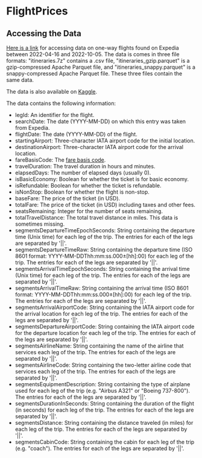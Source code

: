 # FlightPrices

## Accessing the Data ##

[Here is a link](https://www.dropbox.com/scl/fo/mybc5v9s800orsu78b6ao/h?dl=0&rlkey=1an4ndcscd5uw9yi7oxx8ypfn) for accessing data on one-way flights found on Expedia between 2022-04-16 and 2022-10-05. The data is comes in three file formats: "itineraries.7z" contains a .csv file, "itineraries_gzip.parquet" is a gzip-compressed Apache Parquet file, and "itineraries_snappy.parquet" is a snappy-compressed Apache Parquet file. These three files contain the same data.

The data is also available on [Kaggle](https://www.kaggle.com/datasets/dilwong/flightprices).

The data contains the following information:
- legId: An identifier for the flight.
- searchDate: The date (YYYY-MM-DD) on which this entry was taken from Expedia.
- flightDate: The date (YYYY-MM-DD) of the flight.
- startingAirport: Three-character IATA airport code for the initial location.
- destinationAirport: Three-character IATA airport code for the arrival location.
- fareBasisCode: The [fare basis code](https://en.wikipedia.org/wiki/Fare_basis_code).
- travelDuration: The travel duration in hours and minutes.
- elapsedDays: The number of elapsed days (usually 0).
- isBasicEconomy: Boolean for whether the ticket is for basic economy.
- isRefundable: Boolean for whether the ticket is refundable.
- isNonStop: Boolean for whether the flight is non-stop.
- baseFare: The price of the ticket (in USD).
- totalFare: The price of the ticket (in USD) including taxes and other fees.
- seatsRemaining: Integer for the number of seats remaining.
- totalTravelDistance: The total travel distance in miles. This data is sometimes missing.
- segmentsDepartureTimeEpochSeconds: String containing the departure time (Unix time) for each leg of the trip. The entries for each of the legs are separated by '||'.
- segmentsDepartureTimeRaw: String containing the departure time (ISO 8601 format: YYYY-MM-DDThh:mm:ss.000±[hh]:00) for each leg of the trip. The entries for each of the legs are separated by '||'.
- segmentsArrivalTimeEpochSeconds: String containing the arrival time (Unix time) for each leg of the trip. The entries for each of the legs are separated by '||'.
- segmentsArrivalTimeRaw: String containing the arrival time (ISO 8601 format: YYYY-MM-DDThh:mm:ss.000±[hh]:00) for each leg of the trip. The entries for each of the legs are separated by '||'.
- segmentsArrivalAirportCode: String containing the IATA airport code for the arrival location for each leg of the trip. The entries for each of the legs are separated by '||'.
- segmentsDepartureAirportCode: String containing the IATA airport code for the departure location for each leg of the trip. The entries for each of the legs are separated by '||'.
- segmentsAirlineName: String containing the name of the airline that services each leg of the trip. The entries for each of the legs are separated by '||'.
- segmentsAirlineCode: String containing the two-letter airline code that services each leg of the trip. The entries for each of the legs are separated by '||'.
- segmentsEquipmentDescription: String containing the type of airplane used for each leg of the trip (e.g. "Airbus A321" or "Boeing 737-800"). The entries for each of the legs are separated by '||'.
- segmentsDurationInSeconds: String containing the duration of the flight (in seconds) for each leg of the trip. The entries for each of the legs are separated by '||'.
- segmentsDistance: String containing the distance traveled (in miles) for each leg of the trip. The entries for each of the legs are separated by '||'.
- segmentsCabinCode: String containing the cabin for each leg of the trip (e.g. "coach"). The entries for each of the legs are separated by '||'.